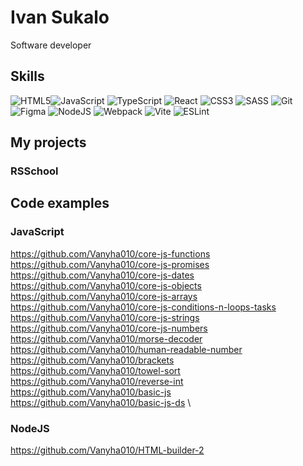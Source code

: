 # Ivan Sukalo
Software developer  

## Skills  
![HTML5](https://img.shields.io/badge/html5-%23E34F26.svg?style=for-the-badge&logo=html5&logoColor=white)![JavaScript](https://img.shields.io/badge/javascript-%23323330.svg?style=for-the-badge&logo=javascript&logoColor=%23F7DF1E) ![TypeScript](https://img.shields.io/badge/typescript-%23007ACC.svg?style=for-the-badge&logo=typescript&logoColor=white) ![React](https://img.shields.io/badge/React-20232A?style=for-the-badge&logo=react&logoColor=61DAFB) ![CSS3](https://img.shields.io/badge/css3-%231572B6.svg?style=for-the-badge&logo=css3&logoColor=white) ![SASS](https://img.shields.io/badge/SASS-hotpink.svg?style=for-the-badge&logo=SASS&logoColor=white) ![Git](https://img.shields.io/badge/git-%23F05033.svg?style=for-the-badge&logo=git&logoColor=white) ![Figma](https://img.shields.io/badge/figma-%23F24E1E.svg?style=for-the-badge&logo=figma&logoColor=white) ![NodeJS](https://img.shields.io/badge/node.js-6DA55F?style=for-the-badge&logo=node.js&logoColor=white) ![Webpack](https://img.shields.io/badge/webpack-%238DD6F9.svg?style=for-the-badge&logo=webpack&logoColor=black) ![Vite](https://img.shields.io/badge/Vite-B73BFE?style=for-the-badge&logo=vite&logoColor=FFD62E) ![ESLint](https://img.shields.io/badge/ESLint-4B3263?style=for-the-badge&logo=eslint&logoColor=white) 

## My projects  
### RSSchool   
  
   

## Code examples  
### JavaScript 
https://github.com/Vanyha010/core-js-functions \
https://github.com/Vanyha010/core-js-promises \
https://github.com/Vanyha010/core-js-dates \
https://github.com/Vanyha010/core-js-objects \
https://github.com/Vanyha010/core-js-arrays \
https://github.com/Vanyha010/core-js-conditions-n-loops-tasks \
https://github.com/Vanyha010/core-js-strings \
https://github.com/Vanyha010/core-js-numbers \
https://github.com/Vanyha010/morse-decoder \
https://github.com/Vanyha010/human-readable-number \
https://github.com/Vanyha010/brackets \
https://github.com/Vanyha010/towel-sort \
https://github.com/Vanyha010/reverse-int \
https://github.com/Vanyha010/basic-js \
https://github.com/Vanyha010/basic-js-ds \
### NodeJS  
https://github.com/Vanyha010/HTML-builder-2 
